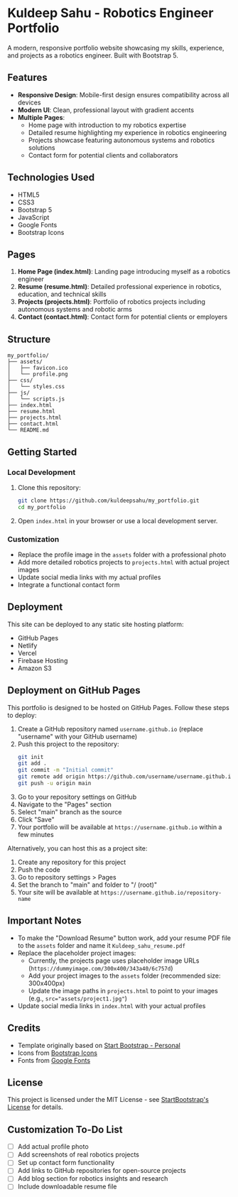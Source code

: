 # Kuldeep Sahu - Robotics Engineer Portfolio

A modern, responsive portfolio website showcasing my skills, experience, and projects as a robotics engineer. Built with Bootstrap 5.

## Features

- **Responsive Design**: Mobile-first design ensures compatibility across all devices
- **Modern UI**: Clean, professional layout with gradient accents
- **Multiple Pages**: 
  - Home page with introduction to my robotics expertise
  - Detailed resume highlighting my experience in robotics engineering
  - Projects showcase featuring autonomous systems and robotics solutions
  - Contact form for potential clients and collaborators

## Technologies Used

- HTML5
- CSS3
- Bootstrap 5
- JavaScript
- Google Fonts
- Bootstrap Icons

## Pages

1. **Home Page (index.html)**: Landing page introducing myself as a robotics engineer
2. **Resume (resume.html)**: Detailed professional experience in robotics, education, and technical skills
3. **Projects (projects.html)**: Portfolio of robotics projects including autonomous systems and robotic arms
4. **Contact (contact.html)**: Contact form for potential clients or employers

## Structure

```
my_portfolio/
├── assets/
│   ├── favicon.ico
│   └── profile.png
├── css/
│   └── styles.css
├── js/
│   └── scripts.js
├── index.html
├── resume.html
├── projects.html
├── contact.html
└── README.md
```

## Getting Started

### Local Development

1. Clone this repository:
   ```bash
   git clone https://github.com/kuldeepsahu/my_portfolio.git
   cd my_portfolio
   ```

2. Open `index.html` in your browser or use a local development server.

### Customization

- Replace the profile image in the `assets` folder with a professional photo
- Add more detailed robotics projects to `projects.html` with actual project images
- Update social media links with my actual profiles
- Integrate a functional contact form

## Deployment

This site can be deployed to any static site hosting platform:

- GitHub Pages
- Netlify
- Vercel
- Firebase Hosting
- Amazon S3

## Deployment on GitHub Pages

This portfolio is designed to be hosted on GitHub Pages. Follow these steps to deploy:

1. Create a GitHub repository named `username.github.io` (replace "username" with your GitHub username)
2. Push this project to the repository:
   ```bash
   git init
   git add .
   git commit -m "Initial commit"
   git remote add origin https://github.com/username/username.github.io.git
   git push -u origin main
   ```
3. Go to your repository settings on GitHub
4. Navigate to the "Pages" section
5. Select "main" branch as the source
6. Click "Save"
7. Your portfolio will be available at `https://username.github.io` within a few minutes

Alternatively, you can host this as a project site:

1. Create any repository for this project
2. Push the code
3. Go to repository settings > Pages
4. Set the branch to "main" and folder to "/ (root)"
5. Your site will be available at `https://username.github.io/repository-name`

## Important Notes

- To make the "Download Resume" button work, add your resume PDF file to the `assets` folder and name it `Kuldeep_sahu_resume.pdf`
- Replace the placeholder project images:
  - Currently, the projects page uses placeholder image URLs (`https://dummyimage.com/300x400/343a40/6c757d`)
  - Add your project images to the `assets` folder (recommended size: 300x400px)
  - Update the image paths in `projects.html` to point to your images (e.g., `src="assets/project1.jpg"`)
- Update social media links in `index.html` with your actual profiles

## Credits

- Template originally based on [Start Bootstrap - Personal](https://startbootstrap.com/template-overviews/personal)
- Icons from [Bootstrap Icons](https://icons.getbootstrap.com/)
- Fonts from [Google Fonts](https://fonts.google.com/)

## License

This project is licensed under the MIT License - see [StartBootstrap's License](https://github.com/StartBootstrap/startbootstrap-personal/blob/master/LICENSE) for details.

## Customization To-Do List

- [ ] Add actual profile photo
- [ ] Add screenshots of real robotics projects
- [ ] Set up contact form functionality
- [ ] Add links to GitHub repositories for open-source projects
- [ ] Add blog section for robotics insights and research
- [ ] Include downloadable resume file 